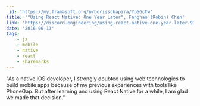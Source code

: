 ```yaml
---
_id: 'https://my.framasoft.org/u/borisschapira/?p5GcCw'
title: '"Using React Native: One Year Later", Fanghao (Robin) Chen'
link: 'https://discord.engineering/using-react-native-one-year-later-91fd5e949933'
date: '2016-06-13'
tags:
    - js
    - mobile
    - native
    - react
    - sharemarks
---
```


<div class="markdown"><p>&quot;As a native iOS developer, I strongly doubted using web technologies to build mobile apps because of my previous experiences with tools like PhoneGap. But after learning and using React Native for a while, I am glad we made that decision.&quot;
</p></div>
